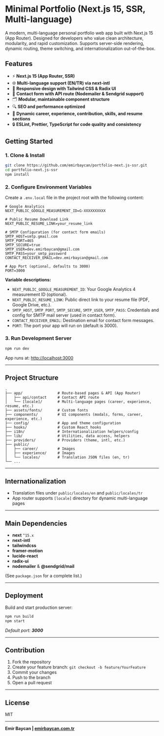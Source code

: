 # Minimal Portfolio (Next.js 15, SSR, Multi-language)

A modern, multi-language personal portfolio web app built with Next.js 15 (App Router). Designed for developers who value clean architecture, modularity, and rapid customization. Supports server-side rendering, dynamic routing, theme switching, and internationalization out-of-the-box.

## Features

* ⚡ **Next.js 15 (App Router, SSR)**
* 🌐 **Multi-language support (EN/TR) via next-intl**
* 🎨 **Responsive design with Tailwind CSS & Radix UI**
* 💌 **Contact form with API route (Nodemailer & Sendgrid support)**
* 🗂️ **Modular, maintainable component structure**
* 🔍 **SEO and performance optimized**
* 📝 **Dynamic career, experience, contribution, skills, and resume sections**
* 🔒 **ESLint, Prettier, TypeScript for code quality and consistency**

## Getting Started

### 1. Clone & Install

```bash
git clone https://github.com/emirbaycan/portfolio-next.js-ssr.git
cd portfolio-next.js-ssr
npm install
```

### 2. Configure Environment Variables

Create a `.env.local` file in the project root with the following content:

```env
# Google Analytics
NEXT_PUBLIC_GOOGLE_MEASUREMENT_ID=G-XXXXXXXXXX

# Public Resume Download Link
NEXT_PUBLIC_RESUME_LINK=your_resume_link

# SMTP Configuration (for contact form emails)
SMTP_HOST=smtp.gmail.com
SMTP_PORT=465
SMTP_SECURE=true
SMTP_USER=dev.emirbaycan@gmail.com
SMTP_PASS=your_smtp_password
CONTACT_RECEIVER_EMAIL=dev.emirbaycan@gmail.com

# App Port (optional, defaults to 3000)
PORT=3000
```

**Variable descriptions:**

* `NEXT_PUBLIC_GOOGLE_MEASUREMENT_ID`: Your Google Analytics 4 measurement ID (optional).
* `NEXT_PUBLIC_RESUME_LINK`: Public direct link to your resume file (PDF, Google Drive, etc.).
* `SMTP_HOST`, `SMTP_PORT`, `SMTP_SECURE`, `SMTP_USER`, `SMTP_PASS`: Credentials and config for SMTP mail server (used in contact form).
* `CONTACT_RECEIVER_EMAIL`: Destination email for contact form messages.
* `PORT`: The port your app will run on (default is 3000).

### 3. Run Development Server

```bash
npm run dev
```

App runs at: [http://localhost:3000](http://localhost:3000)

---

## Project Structure

```text
.
├── app/                # Route-based pages & API (App Router)
│   ├── api/contact     # Contact API route
│   └── [locale]/       # Multi-language pages (career, experience, resume, etc.)
├── assets/fonts/       # Custom fonts
├── components/         # UI components (modals, forms, career, experience, etc.)
├── config/             # App and theme configuration
├── hooks/              # Custom React hooks
├── i18n/               # Internationalization helpers/config
├── lib/                # Utilities, data access, helpers
├── providers/          # Providers (theme, intl, etc.)
├── public/
│   ├── career/         # Images
│   ├── experience/     # Images
│   └── locales/        # Translation JSON files (en, tr)
└── ...
```

---

## Internationalization

* Translation files under `public/locales/en` and `public/locales/tr`
* App router supports `[locale]` directory for dynamic multi-language pages

---

## Main Dependencies

* **next** `^15.x`
* **next-intl**
* **tailwindcss**
* **framer-motion**
* **lucide-react**
* **radix-ui**
* **nodemailer** & **@sendgrid/mail**

(See `package.json` for a complete list.)

---

## Deployment

Build and start production server:

```bash
npm run build
npm start
```

*Default port: **3000***

---

## Contribution

1. Fork the repository
2. Create your feature branch: `git checkout -b feature/YourFeature`
3. Commit your changes
4. Push to the branch
5. Open a pull request

---

## License

MIT

---

**Emir Baycan | [emirbaycan.com.tr](https://emirbaycan.com.tr)**
